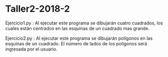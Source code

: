# Taller2-2018-2
Ejercicio1.py : 
  Al ejecutar este programa se dibujarán cuatro cuadrados, los cuales están centrados en las esquinas de un cuadrado mas grande.
 
Ejercicio2.py : 
   Al ejecutar este programa se dibujarán polígonos en las esquinas de un cuadrado. El número de lados de los polígonos será ingresada por    el usuario.
   
